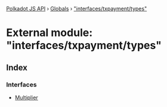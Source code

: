 [Polkadot JS API](../README.md) › [Globals](../globals.md) › ["interfaces/txpayment/types"](_interfaces_txpayment_types_.md)

# External module: "interfaces/txpayment/types"

## Index

### Interfaces

* [Multiplier](../interfaces/_interfaces_txpayment_types_.multiplier.md)
